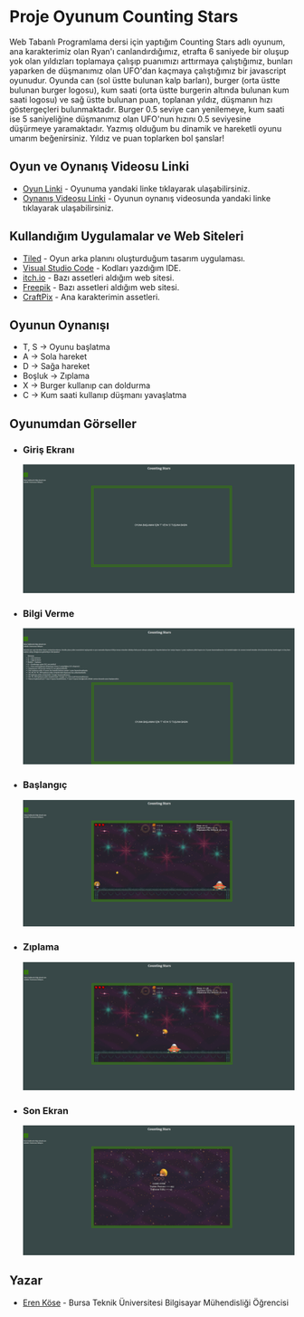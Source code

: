 # Proje Oyunum Counting Stars
Web Tabanlı Programlama dersi için yaptığım Counting Stars adlı oyunum, ana karakterimiz olan Ryan'ı canlandırdığımız, etrafta 6 saniyede bir oluşup yok olan yıldızları toplamaya çalışıp puanımızı arttırmaya çalıştığımız, bunları yaparken de düşmanımız olan UFO'dan kaçmaya çalıştığımız bir javascript oyunudur. Oyunda can (sol üstte bulunan kalp barları), burger (orta üstte bulunan burger logosu), kum saati (orta üstte burgerin altında bulunan kum saati logosu) ve sağ üstte bulunan puan, toplanan yıldız, düşmanın hızı göstergeçleri bulunmaktadır. Burger 0.5 seviye can yenilemeye, kum saati ise 5 saniyeliğine düşmanımız olan UFO'nun hızını 0.5 seviyesine düşürmeye yaramaktadır. Yazmış olduğum bu dinamik ve hareketli oyunu umarım beğenirsiniz. Yıldız ve puan toplarken bol şanslar!
## Oyun ve Oynanış Videosu Linki
* [Oyun Linki](https://erennkose.github.io/javascript-oyunum-counting-stars/) - Oyunuma yandaki linke tıklayarak ulaşabilirsiniz.
* [Oynanış Videosu Linki](https://youtu.be/FpoKqeEEzFY) - Oyunun oynanış videosunda yandaki linke tıklayarak ulaşabilirsiniz.
## Kullandığım Uygulamalar ve Web Siteleri
* [Tiled](https://www.mapeditor.org/) - Oyun arka planını oluşturduğum tasarım uygulaması.
* [Visual Studio Code](https://code.visualstudio.com/) - Kodları yazdığım IDE.
* [itch.io](https://itch.io/) - Bazı assetleri aldığım web sitesi.
* [Freepik](https://www.freepik.com/) - Bazı assetleri aldığım web sitesi.
* [CraftPix](https://craftpix.net/freebies/free-fantasy-chibi-male-sprites-pixel-art/?num=3&count=1604&sq=2d%20game%20character&pos=2) - Ana karakterimin assetleri.
## Oyunun Oynanışı
* T, S -> Oyunu başlatma
* A -> Sola hareket
* D -> Sağa hareket
* Boşluk -> Zıplama
* X -> Burger kullanıp can doldurma
* C -> Kum saati kullanıp düşmanı yavaşlatma
## Oyunumdan Görseller
* ### Giriş Ekranı
  ![](/readmeGoruntuleri/girisEkrani.png)
* ### Bilgi Verme
  ![](/readmeGoruntuleri/bilgiVer.png)
* ### Başlangıç
  ![](/readmeGoruntuleri/baslangic.png)
* ### Zıplama
  ![](/readmeGoruntuleri/zıplama.png)
* ### Son Ekran
  ![](/readmeGoruntuleri/sonEkran.png)
## Yazar
* [Eren Köse](https://tr.linkedin.com/in/eren-k%C3%B6se-338936252?trk=people-guest_people_search-card) - Bursa Teknik Üniversitesi Bilgisayar Mühendisliği Öğrencisi
